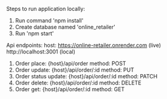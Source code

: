 Steps to run application locally: 
1. Run command 'npm install'
2. Create database named 'online_retailer'
3. Run 'npm start'

Api endpoints: 
host: https://online-retailer.onrender.com (live)
      http://localhost:3001 (local)

1. Order place: {host}/api/order
     method: POST
2. Order update: {host}/api/order/:id
    method: PUT
3. Order status update: {host}/api/order/:id
    method: PATCH
4. Order delete: {host}/api/order/:id
    method: DELETE
5. Order get: {host}/api/order/:id
    method: GET
